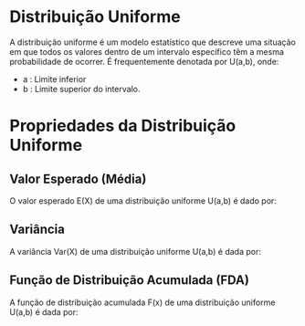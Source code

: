 # Distribuição Uniforme

A distribuição uniforme é um modelo estatístico que descreve uma situação em que todos os valores dentro de um intervalo específico têm a mesma probabilidade de ocorrer.
É frequentemente denotada por U(a,b), onde:

- a : Limite inferior
- b : Limite superior do intervalo.

# Propriedades da Distribuição Uniforme

## Valor Esperado (Média)

O valor esperado E(X) de uma distribuição uniforme U(a,b) é dado por:

## Variância

A variância Var(X) de uma distribuição uniforme U(a,b) é dada por:

## Função de Distribuição Acumulada (FDA)

A função de distribuição acumulada F(x) de uma distribuição uniforme U(a,b) é dada por:
